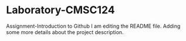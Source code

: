 # Laboratory-CMSC124
Assignment-Introduction to Github
I am editing the README file. Adding some more details about the project description.
